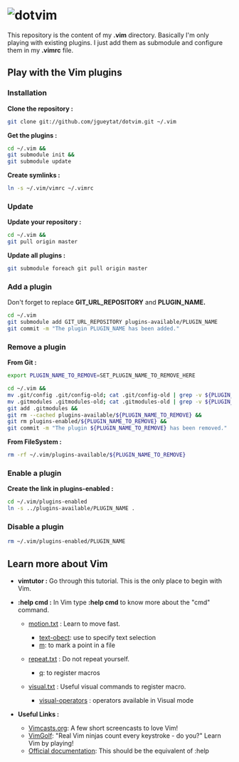 # ![dotvim](http://upload.wikimedia.org/wikipedia/commons/4/4f/Icon-Vim.svg)

This repository is the content of my **.vim** directory. Basically I'm only playing with existing plugins. I just add them as submodule and configure them in my **.vimrc** file.

## Play with the Vim plugins

### Installation

**Clone the repository :**

```Bash
git clone git://github.com/jgueytat/dotvim.git ~/.vim
```

**Get the plugins :**

```Bash
cd ~/.vim &&
git submodule init &&
git submodule update
```

**Create symlinks :**

```Bash
ln -s ~/.vim/vimrc ~/.vimrc
```

### Update

**Update your repository :**

```Bash
cd ~/.vim &&
git pull origin master
```

**Update all plugins :**

```Bash
git submodule foreach git pull origin master
```

### Add a plugin

Don't forget to replace **GIT_URL_REPOSITORY** and **PLUGIN_NAME.**
```Bash
cd ~/.vim
git submodule add GIT_URL_REPOSITORY plugins-available/PLUGIN_NAME
git commit -m "The plugin PLUGIN_NAME has been added."
```

### Remove a plugin

**From Git :**

```Bash
export PLUGIN_NAME_TO_REMOVE=SET_PLUGIN_NAME_TO_REMOVE_HERE
```

```Bash
cd ~/.vim &&
mv .git/config .git/config-old; cat .git/config-old | grep -v ${PLUGIN_NAME_TO_REMOVE} > .git/config; rm .git/config-old &&
mv .gitmodules .gitmodules-old; cat .gitmodules-old | grep -v ${PLUGIN_NAME_TO_REMOVE} > .gitmodules; rm .gitmodules-old &&
git add .gitmodules &&
git rm --cached plugins-available/${PLUGIN_NAME_TO_REMOVE} &&
git rm plugins-enabled/${PLUGIN_NAME_TO_REMOVE} &&
git commit -m "The plugin ${PLUGIN_NAME_TO_REMOVE} has been removed."

```
**From FileSystem :**

```Bash
rm -rf ~/.vim/plugins-available/${PLUGIN_NAME_TO_REMOVE}
```


### Enable a plugin

**Create the link in plugins-enabled :**

```Bash
cd ~/.vim/plugins-enabled
ln -s ../plugins-available/PLUGIN_NAME .
```

### Disable a plugin

```Bash
rm ~/.vim/plugins-enabled/PLUGIN_NAME
```

## Learn more about Vim

* **vimtutor :** Go through this tutorial. This is the only place to begin with Vim.

* **:help cmd :** In Vim type **:help cmd** to know more about the "cmd" command.

    + [motion.txt](http://vimdoc.sourceforge.net/htmldoc/motion.html "Vim documentation: motion") : Learn to move fast.

        - [text-obect](http://vimdoc.sourceforge.net/htmldoc/motion.html#text-objects): use to specify text selection
        - [m](http://vimdoc.sourceforge.net/htmldoc/motion.html#mark): to mark a point in a file

    + [repeat.txt](http://vimdoc.sourceforge.net/htmldoc/repeat.html "Vim documentation: repeat") : Do not repeat yourself.

        - [q](http://vimdoc.sourceforge.net/htmldoc/repeat.html#complex-repeat): to register macros

    + [visual.txt](http://vimdoc.sourceforge.net/htmldoc/visual.html "Vim documentation: visual") : Useful visual commands to register macro.

        - [visual-operators](http://vimdoc.sourceforge.net/htmldoc/visual.html#visual-operators) : operators available in Visual mode


* **Useful Links :**

    + [Vimcasts.org](http://vimcasts.org/): A few short screencasts to love Vim!
    + [VimGolf](http://vimgolf.com/): "Real Vim ninjas count every keystroke - do you?" Learn Vim by playing!
    + [Official documentation](http://vimdoc.sourceforge.net/htmldoc/): This should be the equivalent of :help
